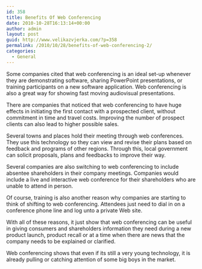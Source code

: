 ```yaml
---
id: 358
title: Benefits Of Web Conferencing
date: 2010-10-28T16:13:14+00:00
author: admin
layout: post
guid: http://www.velikazvjerka.com/?p=358
permalink: /2010/10/28/benefits-of-web-conferencing-2/
categories:
  - General
---
```

Some companies cited that web conferencing is an ideal set-up whenever they are demonstrating software, sharing PowerPoint presentations, or training participants on a new software application. Web conferencing is also a great way for showing fast moving audiovisual presentations.

There are companies that noticed that web conferencing to have huge effects in initiating the first contact with a prospected client, without commitment in time and travel costs. Improving the number of prospect clients can also lead to higher possible sales.

Several towns and places hold their meeting through web conferences. They use this technology so they can view and revise their plans based on feedback and programs of other regions. Through this, local government can solicit proposals, plans and feedbacks to improve their way. 

Several companies are also switching to web conferencing to include absentee shareholders in their company meetings. Companies would include a live and interactive web conference for their shareholders who are unable to attend in person. 

Of course, training is also another reason why companies are starting to think of shifting to web conferencing. Attendees just need to dial in on a conference phone line and log unto a private Web site. 

With all of these reasons, it just show that web conferencing can be useful in giving consumers and shareholders information they need during a new product launch, product recall or at a time when there are news that the company needs to be explained or clarified. 

Web conferencing shows that even if its still a very young technology, it is already pulling or catching attention of some big boys in the market.
